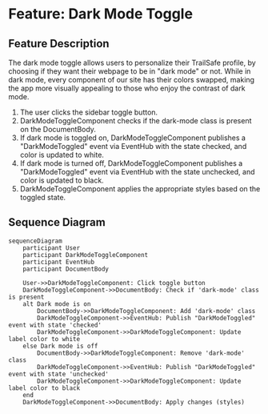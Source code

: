 # Feature: Dark Mode Toggle

## Feature Description
The dark mode toggle allows users to personalize their TrailSafe profile, by choosing if they want their webpage to be in "dark mode" or not. While in dark mode, every component of our site has their colors swapped, making the app more visually appealing to those who enjoy the contrast of dark mode.

1. The user clicks the sidebar toggle button.
2. DarkModeToggleComponent checks if the dark-mode class is present on the DocumentBody.
3. If dark mode is toggled on, DarkModeToggleComponent publishes a "DarkModeToggled" event via EventHub with the state checked, and color is updated to white.
4. If dark mode is turned off, DarkModeToggleComponent publishes a "DarkModeToggled" event via EventHub with the state unchecked, and color is updated to black.
5. DarkModeToggleComponent applies the appropriate styles based on the toggled state.

## Sequence Diagram
```mermaid
sequenceDiagram
    participant User
    participant DarkModeToggleComponent
    participant EventHub
    participant DocumentBody

    User->>DarkModeToggleComponent: Click toggle button
    DarkModeToggleComponent->>DocumentBody: Check if 'dark-mode' class is present
    alt Dark mode is on
        DocumentBody->>DarkModeToggleComponent: Add 'dark-mode' class
        DarkModeToggleComponent->>EventHub: Publish "DarkModeToggled" event with state 'checked'
        DarkModeToggleComponent->>DarkModeToggleComponent: Update label color to white
    else Dark mode is off
        DocumentBody->>DarkModeToggleComponent: Remove 'dark-mode' class
        DarkModeToggleComponent->>EventHub: Publish "DarkModeToggled" event with state 'unchecked'
        DarkModeToggleComponent->>DarkModeToggleComponent: Update label color to black
    end
    DarkModeToggleComponent->>DocumentBody: Apply changes (styles)
